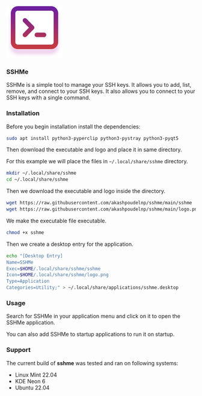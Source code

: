 <img src="https://raw.githubusercontent.com/akashpoudelnp/sshme/main/logo.png">

### SSHMe

SSHMe is a simple tool to manage your SSH keys. It allows you to add, list, remove, and connect to your SSH keys. It
also allows you to connect to your SSH keys with a single command.

### Installation

Before you begin installation install the dependencies:

```bash
sudo apt install python3-pyperclip python3-pystray python3-pyqt5
```

Then download the executable and logo and place it in same directory.

For this example we will place the files in `~/.local/share/sshme` directory.

```bash
mkdir ~/.local/share/sshme
cd ~/.local/share/sshme
```

Then we download the executable and logo inside the directory.

```bash
wget https://raw.githubusercontent.com/akashpoudelnp/sshme/main/sshme
wget https://raw.githubusercontent.com/akashpoudelnp/sshme/main/logo.png
```

We make the executable file executable.

```bash
chmod +x sshme
```

Then we create a desktop entry for the application.

```bash
echo "[Desktop Entry]
Name=SSHMe
Exec=$HOME/.local/share/sshme/sshme
Icon=$HOME/.local/share/sshme/logo.png
Type=Application
Categories=Utility;" > ~/.local/share/applications/sshme.desktop
```

### Usage

Search for SSHMe in your application menu and click on it to open the SSHMe application.

You can also add SSHMe to startup applications to run it on startup.

### Support

The current build of **sshme** was tested and ran on following systems:

- Linux Mint 22.04
- KDE Neon 6
- Ubuntu 22.04